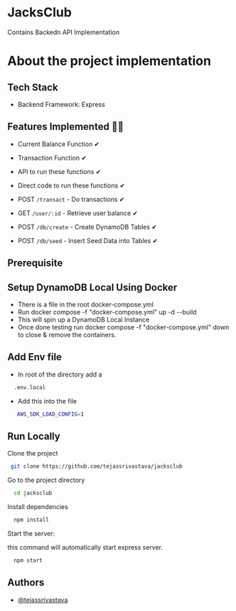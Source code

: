# JacksClub

Contains Backedn API Implementation

# About the project implementation

## Tech Stack

- Backend Framework: Express


## Features Implemented 👨‍💻

- Current Balance Function ✔
- Transaction Function ✔
- API to run these functions ✔
- Direct code to run these functions ✔

- POST `/transact` - Do transactions ✔
- GET `/user/:id` - Retrieve user balance ✔

- POST `/db/create` - Create DynamoDB Tables ✔
- POST `/db/seed` - Insert Seed Data into Tables ✔

## Prerequisite

## Setup DynamoDB Local Using Docker

- There is a file in the root docker-compose.yml
- Run docker compose -f "docker-compose.yml" up -d --build
- This will spin up a DynamoDB Local Instance
- Once done testing run docker compose -f "docker-compose.yml" down to close & remove the containers.

## Add Env file
- In root of the directory add a

```bash
  .env.local
```
- Add this into the file

```bash
   AWS_SDK_LOAD_CONFIG=1
```

## Run Locally

Clone the project

```bash
 git clone https://github.com/tejassrivastava/jacksclub
```

Go to the project directory

```bash
  cd jacksclub
```

Install dependencies

```bash
  npm install
```

Start the server:

this command will automatically start express server.

```bash
  npm start
```


## Authors

- [@tejassrivastava](https://www.github.com/tejassrivastava)
